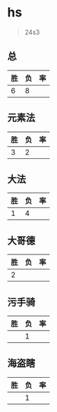 # hs

> 24s3

## 总
|胜|负|率|
|-|-|-|
|6|8||

## 元素法
|胜|负|率|
|-|-|-|
|3|2||

## 大法
|胜|负|率|
|-|-|-|
|1|4||

## 大哥德
|胜|负|率|
|-|-|-|
|2|||

## 污手骑
|胜|负|率|
|-|-|-|
||1||

## 海盗瞎
|胜|负|率|
|-|-|-|
||1||
